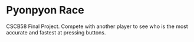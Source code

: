 # Pyonpyon Race

CSCB58 Final Project.
Compete with another player to see who is the most accurate and fastest at pressing buttons.
